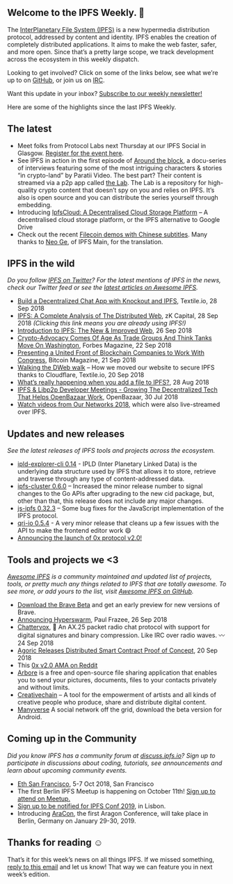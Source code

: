 ## Welcome to the IPFS Weekly. 👋

The [InterPlanetary File System (IPFS)](https://ipfs.io/) is a new hypermedia distribution protocol, addressed by content and identity. IPFS enables the creation of completely distributed applications. It aims to make the web faster, safer, and more open. Since that’s a pretty large scope, we track development across the ecosystem in this weekly dispatch.

Looking to get involved? Click on some of the links below, see what we’re up to on [GitHub](https://github.com/ipfs), or join us on [IRC](https://riot.im/app/#/room/#ipfs:matrix.org).

Want this update in your inbox? [Subscribe to our weekly newsletter!](https://tinyletter.com/ipfsnewsletter)

Here are some of the highlights since the last IPFS Weekly.

## The latest

+ Meet folks from Protocol Labs next Thursday at our IPFS Social in Glasgow. [Register for the event here](https://www.eventbrite.com/e/protocol-labs-tech-drinkup-tickets-50860367729).
+ See IPFS in action in the first episode of [Around the block](https://lab.paratii.video/play/GLdcTbPq9fXb), a docu-series of interviews featuring some of the most intriguing characters & stories “in crypto-land” by Paratii Video. The best part? Their content is streamed via a p2p app called [the Lab](https://lab.paratii.video). The Lab is a repository for high-quality crypto content that doesn’t spy on you and relies on IPFS. It’s also is open source and you can distribute the series yourself through embedding.
+ Introducing [IpfsCloud: A Decentralised Cloud Storage Platform](https://medium.com/ipfscloud/ipfscloud-a-decentralised-cloud-storage-platform-caf000173cd4) – A decentralised cloud storage platform, or the IPFS alternative to Google Drive 
+ Check out the recent [Filecoin demos with Chinese subtitles](https://www.youtube.com/watch?v=x145fNl6uKU). Many thanks to [Neo Ge](https://twitter.com/NeoGe_IPFSMain), of IPFS Main, for the translation.

## IPFS in the wild
*Do you follow [IPFS on Twitter](https://twitter.com/IPFSbot)? For the latest mentions of IPFS in the news, check our Twitter feed or see the [latest articles on Awesome IPFS](https://awesome.ipfs.io/categories/articles/).* 

+ [Build a Decentralized Chat App with Knockout and IPFS](https://medium.com/textileio/build-a-decentralized-chat-app-with-knockout-and-ipfs-fccf11e8ce7b), Textile.io, 28 Sep 2018
+ [IPFS: A Complete Analysis of The Distributed Web](https://medium.com/zkcapital/ipfs-the-distributed-web-e21a5496d32d), zK Capital, 28 Sep 2018 *(Clicking this link means you are already using IPFS!)*
+ [Introduction to IPFS: The New & Improved Web](https://medium.com/@rtradetechnologies/introduction-to-ipfs-the-new-improved-web-efc89f158e6f), 26 Sep 2018
+ [Crypto-Advocacy Comes Of Age As Trade Groups And Think Tanks Move On Washington](https://www.forbes.com/sites/astanley/2018/09/22/crypto-advocacy-comes-of-age-as-trade-groups-and-think-tanks-move-on-washington/#67ac823666b5), Forbes Magazine, 22 Sep 2018
+ [Presenting a United Front of Blockchain Companies to Work With Congress](https://bitcoinmagazine.com/articles/presenting-united-front-blockchain-companies-work-congress/), Bitcoin Magazine, 21 Sep 2018
+ [Walking the DWeb walk](https://medium.com/textileio/walking-the-dweb-walk-9abc8b6e2b20) – How we moved our website to secure IPFS thanks to Cloudflare, Textile.io, 20 Sep 2018
+ [What’s really happening when you add a file to IPFS?](https://medium.com/textileio/whats-really-happening-when-you-add-a-file-to-ipfs-ae3b8b5e4b0f), 28 Aug 2018
+ [IPFS & Libp2p Developer Meetings - Growing The Decentralized Tech That Helps OpenBazaar Work](https://openbazaar.org/blog/IPFS-Libp2p-Developer-Meetings-Growing-The-Decentralized-Tech-That-Helps-OpenBazaar-Work/), OpenBazaar, 30 Jul 2018
+ [Watch videos from Our Networks 2018](https://ournetworks.ca/conference/recorded-talks/), which were also live-streamed over IPFS.

## Updates and new releases
*See the latest releases of IPFS tools and projects across the ecosystem.*

+ [ipld-explorer-cli 0.14](https://blog.ipfs.io/44-ipld-explorer-cli-0-14/) - IPLD (Inter Planetary Linked Data) is the underlying data structure used by IPFS that allows it to store, retrieve and traverse through any type of content-addressed data.
+ [ipfs-cluster 0.6.0](https://github.com/ipfs/ipfs-cluster/blob/0.6.0/changelog/CHANGELOG.md) – Increased the minor release number to signal changes to the Go APIs after upgrading to the new cid package, but, other than that, this release does not include any major changes.
+ [js-ipfs 0.32.3](https://github.com/ipfs/js-ipfs/releases/tag/v0.32.3) – Some bug fixes for the JavaScript implementation of the IPFS protocol.
+ [qri-io 0.5.4](https://github.com/qri-io/qri/releases/tag/v0.5.4) - A very minor release that cleans up a few issues with the API to make the frontend editor work 😄
+ [Announcing the launch of 0x protocol v2.0!](https://blog.0xproject.com/0x-protocol-v2-0-is-live-183aac180149)

## Tools and projects we <3
*[Awesome IPFS](https://awesome.ipfs.io/) is a community maintained and updated list of projects, tools, or pretty much any things related to IPFS that are totally awesome. To see more, or add yours to the list, visit [Awesome IPFS on GitHub](https://github.com/ipfs/awesome-ipfs).* 

+ [Download the Brave Beta](https://brave.com/download-beta/) and get an early preview for new versions of Brave.
+ [Announcing Hyperswarm](https://pfrazee.hashbase.io/blog/hyperswarm), Paul Frazee, 26 Sep 2018
+ [Chattervox](https://github.com/brannondorsey/chattervox), 📡 An AX.25 packet radio chat protocol with support for digital signatures and binary compression. Like IRC over radio waves. 〰 24 Sep 2018
+ [Agoric Releases Distributed Smart Contract Proof of Concept](https://agoric.com/proof-of-concept-release/), 20 Sep 2018
+ This [0x v2.0 AMA on Reddit](https://www.reddit.com/r/0xProject/comments/9itlkl/the_0x_v20_ama_wednesday_september_26th_2018_10/)
+ [Arbore](https://arbo.re/) is a free and open-source file sharing application that enables you to send your pictures, documents, files to your contacts privately and without limits.
+ [Creativechain](https://www.creativechain.org/project/) – A tool for the empowerment of artists and all kinds of creative people who produce, share and distribute digital content.
+ [Manyverse](https://www.manyver.se/) A social network off the grid, download the beta version for Android. 

## Coming up in the Community
*Did you know IPFS has a community forum at [discuss.ipfs.io](https://discuss.ipfs.io/)? Sign up to participate in discussions about coding, tutorials, see announcements and learn about upcoming community events.*

+ [Eth San Francisco](https://ethsanfrancisco.com/), 5-7 Oct 2018, San Francisco
+ The first Berlin IPFS Meetup is happening on October 11th! [Sign up to attend on Meetup.](https://www.meetup.com/IPFS-Berlin/events/254816369/)
+ [Sign up to be notified for IPFS Conf 2019](https://docs.google.com/forms/d/e/1FAIpQLSfJVVPwvp6RY3MUg1zAVl1g_5y2nGb7WJIMI1Hs6glzm7FLHQ/viewform), in Lisbon.
+ Introducing [AraCon](https://blog.aragon.org/announcing-aracon-the-aragon-conference/), the first Aragon Conference, will take place in Berlin, Germany on January 29-30, 2019.

## Thanks for reading ☺️

That’s it for this week’s news on all things IPFS. If we missed something, [reply to this email](mailto:newsletter@ipfs.io) and let us know! That way we can feature you in next week’s edition. 
